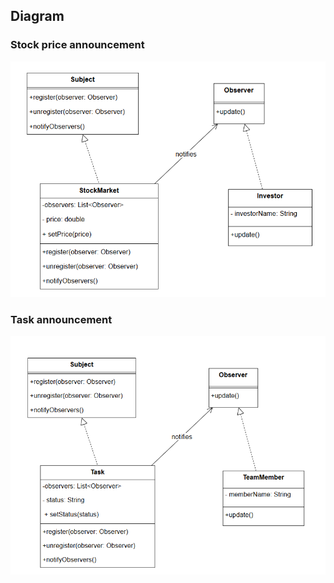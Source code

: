 ## Diagram
### Stock price announcement
![diagram-StockPriceAnnouncement](https://github.com/NguyenThanhNhut13/KTTKPM/blob/main/Tuan5/diagramStockPriceAnnouncement.png)

### Task announcement
![diagram-TaskAnnouncement](https://github.com/NguyenThanhNhut13/KTTKPM/blob/main/Tuan5/diagramTaskAnnouncement.png)